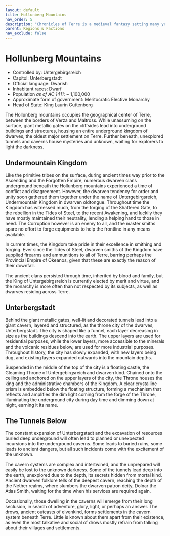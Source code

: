 ```yaml
---
layout: default
title: Hollunberg Mountains
nav_order: 5
description: "Chronicles of Terre is a medieval fantasy setting many years in the writing."
parent: Regions & Factions
nav_exclude: false
---
```


# Hollunberg Mountains

- Controlled by: Untergebirgsreich
- Capitol: Unterbergstadt
- Official language: Dwarish
- Inhabitant races: Dwarf
- Population *as of AC 1411*: ~ 1,100,000
- Approximate form of government: Meritocratic Elective Monarchy
- Head of State: King Laurin Guttenberg

The Hollunberg mountains occupies the geographical center of Terre, between the borders of Verza and Maltross. While unassuming on the surface, giant metallic gates on the cliffsides lead into underground buildings and structures, housing an entire underground kingdom of dwarves, the oldest major settlement on Terre. Further beneath, unexplored tunnels and caverns house mysteries and unknown, waiting for explorers to light the darkness.

## Undermountain Kingdom

Like the primitive tribes on the surface, during ancient times way prior to the Ascending and the Forgotten Empire, numerous dwarven clans underground beneath the Hollunberg mountains experienced a time of conflict and disagreement. However, the dwarven tendency for order and unity soon gathered them together under the name of Untergebirgsreich, Undermountain Kingdom in dwarven oldtongue. Throughout time the Kingdom has witnessed much, from the forging of the Shattered Gate, to the rebellion in the Tides of Steel, to the recent Awakening, and luckily they have mostly maintained their neutrality, lending a helping hand to those in need. The Corruption however is an enemy to all, and the master smiths spare no effort to forge equipments to help the frontline in any means available.

In current times, the Kingdom take pride in their excellence in smithing and forging. Ever since the Tides of Steel, dwarven smiths of the Kingdom have supplied firearms and ammunitions to all of Terre, barring perhaps the Provincial Empire of Okeanos, given that these are exactly the reason of their downfall. 

The ancient clans persisted through time, inherited by blood and family, but the King of Untergebirgsreich is currently elected by merit and virtue, and the monarchy is more often than not respected by its subjects, as well as dwarves residing across Terre.

## Unterbergstadt

Behind the giant metallic gates, well-lit and decorated tunnels lead into a giant cavern, layered and structured, as the throne city of the dwarves, Unterbergstadt. The city is shaped like a funnel, each layer decreasing in size as the buildings descend into the earth. The upper layers are used for residential purposes, while the lower layers, more accessible to the minerals and the volcanic residues below, are used for more industrial purposes. Throughout history, the city has slowly expanded, with new layers being dug, and existing layers expanded outwards into the mountain depths. 

Suspended in the middle of the top of the city is a floating castle, the Gleaming Throne of Untergebirgsreich and dwarven kind. Chained onto the ceiling and anchored on the upper layers of the city, the Throne houses the king and the administrative chambers of the Kingdom. A clear crystalline prism is embedded below the floating structure, forming a mechanism that reflects and amplifies the dim light coming from the forge of the Throne, illuminating the underground city during day time and dimming down at night, earning it its name.

## The Tunnels Below

The constant expansion of Unterbergstadt and the excavation of resources buried deep underground will often lead to planned or unexpected incursions into the underground caverns. Some leads to buried ruins, some leads to ancient dangers, but all such incidents come with the excitement of the unknown. 

The cavern systems are complex and intertwined, and the unprepared will easily be lost to the unknown darkness. Some of the tunnels lead deep into the earth, unexplored due to the depth, its secrets hidden from mortal kind. Ancient dwarven folklore tells of the deepest cavern, reaching the depth of the Nether realms, where slumbers the dwarven patron deity, Dolnar the Atlas Smith, waiting for the time when his services are required again.

Occasionally, those dwelling in the caverns will emerge from their long seclusion, in search of adventure, glory, light, or perhaps an answer. The drows, ancient outcasts of elvenkind, forms settlements in the cavern system beneath Terre. Little is known about them apart from their existence, as even the most talkative and social of drows mostly refrain from talking about their villages and settlements.